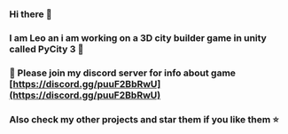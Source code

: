 ### Hi there 👋
### I am Leo an i am working on a 3D city builder game in unity called PyCity 3 🌆
### 💬 Please join my discord server for info about game [https://discord.gg/puuF2BbRwU](https://discord.gg/puuF2BbRwU)
### Also check my other projects and star them if you like them ⭐
